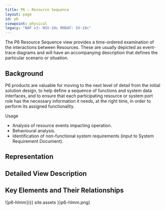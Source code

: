 ```yaml
---
title: P6 – Resource Sequence
layout: page
id: p6
viewpoint: physical
legacy: "NAF v3: NSV-10c MODAF: SV-10c"
---
```



The P6 Resource Sequence view provides a time-ordered examination of the
interactions between Resources. These are usually depicted as
event-trace diagrams and will have an accompanying description that
defines the particular scenario or situation.

## Background

P6 products are valuable for moving to the next level of detail from the
initial solution design, to help define a sequence of functions and
system data interfaces, and to ensure that each participating resource
or system port role has the necessary information it needs, at the right
time, in order to perform its assigned functionality.

Usage

-   Analysis of resource events impacting operation.
-   Behavioural analysis.
-   Identification of non-functional system requirements (input to
    System Requirement Document).

## Representation

## Detailed View Description

## Key Elements and Their Relationships

![p6-hlmm]({{ site.assets }}p6-hlmm.png)
